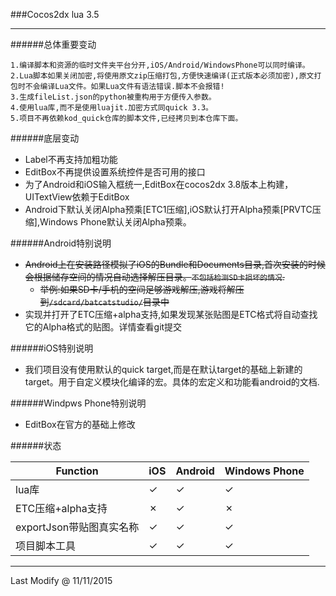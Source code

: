 ###Cocos2dx lua 3.5

---
######总体重要变动

    1.编译脚本和资源的临时文件夹平台分开,iOS/Android/WindowsPhone可以同时编译。
    2.Lua脚本如果关闭加密,将使用原文zip压缩打包,方便快速编译(正式版本必须加密),原文打包时不会编译Lua文件。如果Lua文件有语法错误.脚本不会报错!
    3.生成fileList.json的python被重构用于方便传入参数。
    4.使用lua库,而不是使用luajit.加密方式同quick 3.3。
    5.项目不再依赖kod_quick仓库的脚本文件,已经拷贝到本仓库下面。

######底层变动

* Label不再支持加粗功能
* EditBox不再提供设置系统控件是否可用的接口
* 为了Android和iOS输入框统一,EditBox在cocos2dx 3.8版本上构建，UITextView依赖于EditBox
* Android下默认关闭Alpha预乘[ETC1压缩],iOS默认打开Alpha预乘[PRVTC压缩],Windows Phone默认关闭Alpha预乘。

######Android特别说明

* ~~Android上在安装路径模拟了iOS的Bundle和Documents目录,首次安装的时候会根据储存空间的情况自动选择解压目录。`不包括检测SD卡损坏的情况`.~~
    * ~~举例:如果SD卡/手机的空间足够游戏解压,游戏将解压到`/sdcard/batcatstudio/`目录中~~
* 实现并打开了ETC压缩+alpha支持,如果发现某张贴图是ETC格式将自动查找它的Alpha格式的贴图。详情查看git提交

######iOS特别说明

* 我们项目没有使用默认的quick target,而是在默认target的基础上新建的target。用于自定义模块化编译的宏。具体的宏定义和功能看android的文档.

######Windpws Phone特别说明
* EditBox在官方的基础上修改

######状态

|  Function  | iOS          | Android       | Windows Phone |
|------------| ------------ | ------------- | ------------- |
|    lua库   | ✓            |✓              | ✓				|
|ETC压缩+alpha支持| ✗        | ✓             | ✗ 			|
|exportJson带贴图真实名称| ✓  | ✓             | ✓			|
|项目脚本工具  | ✓            | ✓             | ✓			|


---
Last Modify @ 11/11/2015